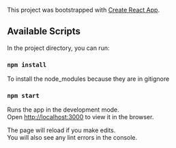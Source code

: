 This project was bootstrapped with [Create React App](https://github.com/facebook/create-react-app).

## Available Scripts

In the project directory, you can run:

### `npm install`

To install the node_modules because they are in gitignore

### `npm start`

Runs the app in the development mode.<br />
Open [http://localhost:3000](http://localhost:3000) to view it in the browser.

The page will reload if you make edits.<br />
You will also see any lint errors in the console.
